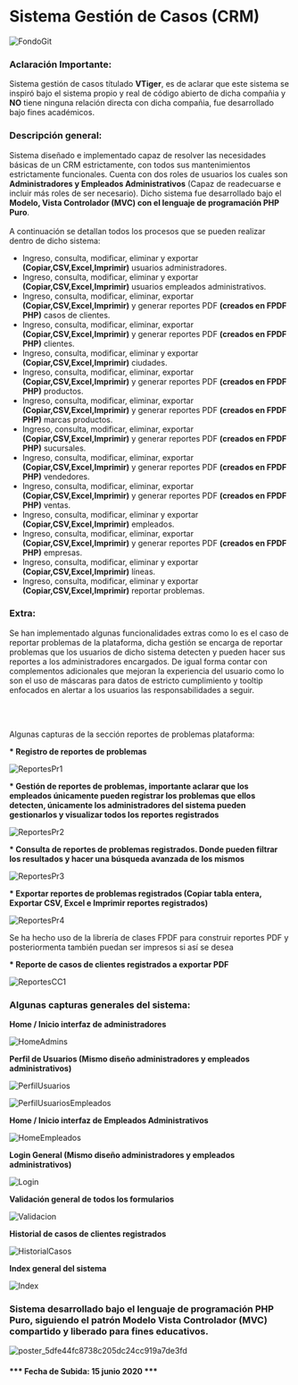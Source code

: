 # Sistema Gestión de Casos (CRM) 

![FondoGit](https://user-images.githubusercontent.com/44457989/84718988-573e8a80-af37-11ea-9b21-1995308506bf.png)

<h3>Aclaración Importante:</h3>
<p>Sistema gestión de casos títulado <b>VTiger</b>, es de aclarar que este sistema se inspiró bajo el sistema propio y real de código abierto de dicha compañia y <b>NO</b> tiene ninguna relación directa con dicha compañia, fue desarrollado bajo fines académicos.</p>

<h3>Descripción general:</h3>
<p>Sistema diseñado e implementado capaz de resolver las necesidades básicas de un CRM estrictamente, con todos sus mantenimientos estrictamente funcionales. Cuenta con dos roles de usuarios los cuales son <b>Administradores y Empleados Administrativos</b> (Capaz de readecuarse e incluir más roles de ser necesario). Dicho sistema fue desarrollado bajo el <b>Modelo, Vista Controlador (MVC) con el lenguaje de programación PHP Puro</b>.<br><br>A continuación se detallan todos los procesos que se pueden realizar dentro de dicho sistema:</p>
<ul>
  <li>Ingreso, consulta, modificar, eliminar y exportar <b>(Copiar,CSV,Excel,Imprimir)</b> usuarios administradores.</li>
  <li>Ingreso, consulta, modificar, eliminar y exportar <b>(Copiar,CSV,Excel,Imprimir)</b> usuarios empleados administrativos.</li>
  <li>Ingreso, consulta, modificar, eliminar, exportar <b>(Copiar,CSV,Excel,Imprimir)</b> y generar reportes PDF <b>(creados en FPDF PHP)</b> casos de clientes.</li>
   <li>Ingreso, consulta, modificar, eliminar, exportar <b>(Copiar,CSV,Excel,Imprimir)</b> y generar reportes PDF <b>(creados en FPDF PHP)</b> clientes.</li>
  <li>Ingreso, consulta, modificar, eliminar y exportar <b>(Copiar,CSV,Excel,Imprimir)</b> ciudades.</li>
  <li>Ingreso, consulta, modificar, eliminar, exportar <b>(Copiar,CSV,Excel,Imprimir)</b> y generar reportes PDF <b>(creados en FPDF PHP)</b> productos.</li>
  <li>Ingreso, consulta, modificar, eliminar, exportar <b>(Copiar,CSV,Excel,Imprimir)</b> y generar reportes PDF <b>(creados en FPDF PHP)</b> marcas productos.</li>
  <li>Ingreso, consulta, modificar, eliminar, exportar <b>(Copiar,CSV,Excel,Imprimir)</b> y generar reportes PDF <b>(creados en FPDF PHP)</b> sucursales.</li>
  <li>Ingreso, consulta, modificar, eliminar, exportar <b>(Copiar,CSV,Excel,Imprimir)</b> y generar reportes PDF <b>(creados en FPDF PHP)</b> vendedores.</li>
  <li>Ingreso, consulta, modificar, eliminar, exportar <b>(Copiar,CSV,Excel,Imprimir)</b> y generar reportes PDF <b>(creados en FPDF PHP)</b> ventas.</li>
  <li>Ingreso, consulta, modificar, eliminar y exportar <b>(Copiar,CSV,Excel,Imprimir)</b> empleados.</li>
  <li>Ingreso, consulta, modificar, eliminar, exportar <b>(Copiar,CSV,Excel,Imprimir)</b> y generar reportes PDF <b>(creados en FPDF PHP)</b> empresas.</li>
  <li>Ingreso, consulta, modificar, eliminar y exportar <b>(Copiar,CSV,Excel,Imprimir)</b> líneas.</li>
  <li>Ingreso, consulta, modificar, eliminar y exportar <b>(Copiar,CSV,Excel,Imprimir)</b> reportar problemas.</li>
  </ul>
  
  
  <h3>Extra:</h3>
  <p>Se han implementado algunas funcionalidades extras como lo es el caso de reportar problemas de la plataforma, dicha gestión se encarga de reportar problemas que los usuarios de dicho sistema detecten y pueden hacer sus reportes a los administradores encargados. De igual forma contar con complementos adicionales que mejoran la experiencia del usuario como lo son el uso de máscaras para datos de estricto cumplimiento y tooltip enfocados en alertar a los usuarios las responsabilidades a seguir.</p>
  <br><br>
  <p>Algunas capturas de la sección reportes de problemas plataforma:</p>
  
  <p><b>* Registro de reportes de problemas</b></p>
  
  
  ![ReportesPr1](https://user-images.githubusercontent.com/44457989/84720549-8e169f80-af3b-11ea-80f1-e8112e42cb9b.png)
  
  
  <p><b>* Gestión de reportes de problemas, importante aclarar que los empleados únicamente pueden registrar los problemas que ellos detecten, únicamente los administradores del sistema pueden gestionarlos y visualizar todos los reportes registrados</b></p>
  
  
  ![ReportesPr2](https://user-images.githubusercontent.com/44457989/84720623-c7e7a600-af3b-11ea-8bd9-e9382f7c17e3.png)

  
  <p><b>* Consulta de reportes de problemas registrados. Donde pueden filtrar los resultados y hacer una búsqueda avanzada de los mismos</b></p>
  
  
  ![ReportesPr3](https://user-images.githubusercontent.com/44457989/84720751-26ad1f80-af3c-11ea-95ad-5623aa434c50.png)
  
  
  
  <p><b>* Exportar reportes de problemas registrados (Copiar tabla entera, Exportar CSV, Excel e Imprimir reportes registrados)</b></p>
  
  
  ![ReportesPr4](https://user-images.githubusercontent.com/44457989/84720889-899eb680-af3c-11ea-84be-eefacfdea37d.png)
  
  
  
  <p>Se ha hecho uso de la librería de clases FPDF para construir reportes PDF y posteriormenta también puedan ser impresos si así se desea</p>
  
  
  <p><b>* Reporte de casos de clientes registrados a exportar PDF</b></p>
  
  
  ![ReportesCC1](https://user-images.githubusercontent.com/44457989/84721218-60caf100-af3d-11ea-9b81-b1c774630976.png)
  
  
  
  <h3>Algunas capturas generales del sistema:</h3>
  
  
  <p><b>Home / Inicio interfaz de administradores</b></p>
  
  
  ![HomeAdmins](https://user-images.githubusercontent.com/44457989/84721408-d636c180-af3d-11ea-8628-b8f44f333867.png)
  
  
  
  <p><b>Perfil de Usuarios (Mismo diseño administradores y empleados administrativos)</b></p>
  
  
  
  ![PerfilUsuarios](https://user-images.githubusercontent.com/44457989/84721509-18600300-af3e-11ea-9af9-605a79a5e1ac.png)
  
  
  ![PerfilUsuariosEmpleados](https://user-images.githubusercontent.com/44457989/84721677-72f95f00-af3e-11ea-8082-d2a408912f02.png)
  
  
  
   <p><b>Home / Inicio interfaz de Empleados Administrativos</b></p>
   
   
   ![HomeEmpleados](https://user-images.githubusercontent.com/44457989/84721770-a50ac100-af3e-11ea-89b4-305e4679c42e.png)
   
   
   
   
   <p><b>Login General (Mismo diseño administradores y empleados administrativos)</b></p>
   
   
   
   ![Login](https://user-images.githubusercontent.com/44457989/84721978-32e6ac00-af3f-11ea-8a98-375fcbf00782.png)
   
   
   
   
   <p><b>Validación general de todos los formularios</b></p>
   
   
   
   ![Validacion](https://user-images.githubusercontent.com/44457989/84722153-a5f02280-af3f-11ea-828f-8648cc22af1c.png)
   
   
   
   
  <p><b>Historial de casos de clientes registrados</b></p>
  
  
  ![HistorialCasos](https://user-images.githubusercontent.com/44457989/84722259-e8b1fa80-af3f-11ea-9b64-94c9a06cb9a5.png)
  
  
  
  <p><b>Index general del sistema</b></p>
  
  
  ![Index](https://user-images.githubusercontent.com/44457989/84722359-3595d100-af40-11ea-9dba-1141d7dbf382.png)



<h3>Sistema desarrollado bajo el lenguaje de programación PHP Puro, siguiendo el patrón Modelo Vista Controlador (MVC) compartido y liberado para fines educativos.</h3>




![poster_5dfe44fc8738c205dc24cc919a7de3fd](https://user-images.githubusercontent.com/44457989/84722426-6d047d80-af40-11ea-8a6d-31b4466c1c08.png)




<h4>*** Fecha de Subida: 15 junio 2020 ***</h4>
